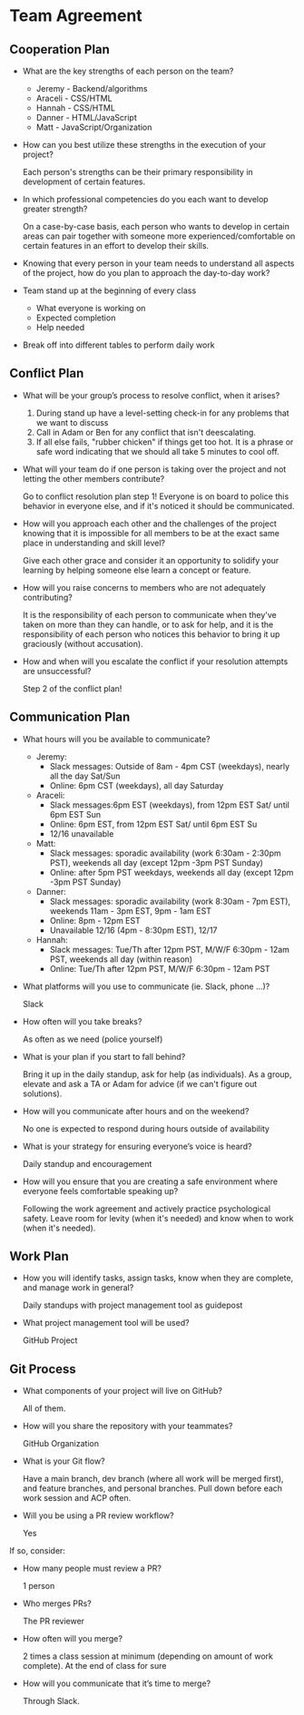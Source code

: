 # Team Agreement

## Cooperation Plan

- What are the key strengths of each person on the team?

  - Jeremy - Backend/algorithms
  - Araceli - CSS/HTML
  - Hannah - CSS/HTML
  - Danner - HTML/JavaScript
  - Matt - JavaScript/Organization

- How can you best utilize these strengths in the execution of your project?

  Each person's strengths can be their primary responsibility in development of certain features.

- In which professional competencies do you each want to develop greater strength?

  On a case-by-case basis, each person who wants to develop in certain areas can pair together with someone more experienced/comfortable on certain features in an effort to develop their skills.

- Knowing that every person in your team needs to understand all aspects of the project, how do you plan to approach the day-to-day work?

- Team stand up at the beginning of every class
  - What everyone is working on
  - Expected completion
  - Help needed
  
- Break off into different tables to perform daily work

## Conflict Plan

- What will be your group’s process to resolve conflict, when it arises?

  1. During stand up have a level-setting check-in for any problems that we want to discuss
  2. Call in Adam or Ben for any conflict that isn't deescalating.
  3. If all else fails, "rubber chicken" if things get too hot. It is a phrase or safe word indicating that we should all take 5 minutes to cool off.

- What will your team do if one person is taking over the project and not letting the other members contribute?

  Go to conflict resolution plan step 1! Everyone is on board to police this behavior in everyone else, and if it's noticed it should be communicated.
  
- How will you approach each other and the challenges of the project knowing that it is impossible for all members to be at the exact same place in understanding and skill level?

  Give each other grace and consider it an opportunity to solidify your learning by helping someone else learn a concept or feature.

- How will you raise concerns to members who are not adequately contributing?

  It is the responsibility of each person to communicate when they've taken on more than they can handle, or to ask for help, and it is the responsibility of each person who notices this behavior to bring it up graciously (without accusation).

- How and when will you escalate the conflict if your resolution attempts are unsuccessful?

  Step 2 of the conflict plan!

## Communication Plan

- What hours will you be available to communicate?

  - Jeremy:
     - Slack messages: Outside of 8am - 4pm CST (weekdays), nearly all the day Sat/Sun
    - Online: 6pm CST (weekdays), all day Saturday
  - Araceli:
    - Slack messages:6pm EST (weekdays), from 12pm EST Sat/ until 6pm EST Sun
    - Online: 6pm EST, from 12pm EST Sat/ until 6pm EST Su
    - 12/16 unavailable
  - Matt:
    - Slack messages: sporadic availability (work 6:30am - 2:30pm PST), weekends all day (except 12pm -3pm PST Sunday)
    - Online: after 5pm PST weekdays, weekends all day (except 12pm -3pm PST Sunday)
  - Danner:
    - Slack messages: sporadic availability (work 8:30am - 7pm EST), weekends 11am - 3pm EST, 9pm - 1am EST
    - Online: 8pm - 12pm EST
    - Unavailable 12/16 (4pm - 8:30pm EST), 12/17
  - Hannah:
    - Slack messages: Tue/Th after 12pm PST, M/W/F 6:30pm - 12am PST, weekends all day (within reason)
    - Online: Tue/Th after 12pm PST, M/W/F 6:30pm - 12am PST

- What platforms will you use to communicate (ie. Slack, phone …)?
  
  Slack

- How often will you take breaks?

  As often as we need (police yourself)

- What is your plan if you start to fall behind?

  Bring it up in the daily standup, ask for help (as individuals). As a group, elevate and ask a TA or Adam for advice (if we can't figure out solutions).

- How will you communicate after hours and on the weekend?

  No one is expected to respond during hours outside of availability

- What is your strategy for ensuring everyone’s voice is heard?

  Daily standup and encouragement

- How will you ensure that you are creating a safe environment where everyone feels comfortable speaking up?

  Following the work agreement and actively practice psychological safety. Leave room for levity (when it's needed) and know when to work (when it's needed).

## Work Plan

- How you will identify tasks, assign tasks, know when they are complete, and manage work in general?

  Daily standups with project management tool as guidepost

- What project management tool will be used?

  GitHub Project

## Git Process

- What components of your project will live on GitHub?

  All of them.

- How will you share the repository with your teammates?

  GitHub Organization

- What is your Git flow?

  Have a main branch, dev branch (where all work will be merged first), and feature branches, and personal branches. Pull down before each work session and ACP often.

- Will you be using a PR review workflow?

  Yes

If so, consider:

- How many people must review a PR?

  1 person

- Who merges PRs?

  The PR reviewer

- How often will you merge?

  2 times a class session at minimum (depending on amount of work complete). At the end of class for sure

- How will you communicate that it’s time to merge?

  Through Slack.
  
